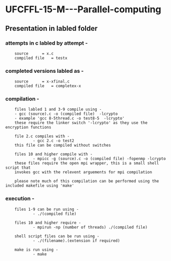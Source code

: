 # UFCFFL-15-M---Parallel-computing

## Presentation in labled folder 

### attempts in c labled by attempt -
  
        source 		= x.c  	    
        compiled file 	= testx  

### completed versions labled as -

        source 		= x-xfinal.c
        compiled file	= completex-x

### compilation -
 
        files labled 1 and 3-9 compile using -
		- gcc (source).c -o (compiled file)  -lcrypto
		- example 'gcc 8-5thread.c -o test8-5  -lcrypto'
        these require the linker switch '-lcrypto' as they use the encryption functions

        file 2.c compiles with -   
                - gcc 2.c -o test2
        this file can be compiled without switches

        files 10 and higher compile with -
                - mpicc -g (source).c -o (compiled file) -fopenmp -lcrypto
        these files require the open mpi wrapper, this is a small shell script that       
        invokes gcc with the relevent arguements for mpi compilation

        please note much of this compilation can be performed using the included makefile using 'make'

### execution - 

        files 1-9 can be run using -
                - ./(compiled file)

        files 10 and higher require -  
                - mpirun -np (number of threads) ./(compiled file)

        shell script files can be run using - 
                - ./(filename).(extension if required)

        make is run using - 
                - make


